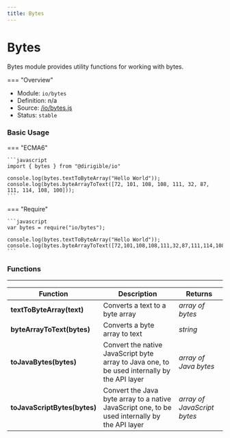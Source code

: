 ```yaml
---
title: Bytes
---
```


Bytes
===

Bytes module provides utility functions for working with bytes.

=== "Overview"
- Module: `io/bytes`
- Definition: n/a
- Source: [/io/bytes.js](https://github.com/eclipse/dirigible/blob/master/components/api-io/src/main/resources/META-INF/dirigible/io/bytes.js)
- Status: `stable`


### Basic Usage

=== "ECMA6"

    ```javascript
    import { bytes } from "@dirigible/io"

    console.log(bytes.textToByteArray("Hello World"));
    console.log(bytes.byteArrayToText([72, 101, 108, 108, 111, 32, 87, 111, 114, 108, 100]));
    ```

=== "Require"

    ```javascript
    var bytes = require("io/bytes");

    console.log(bytes.textToByteArray("Hello World"));
    console.log(bytes.byteArrayToText([72,101,108,108,111,32,87,111,114,108,100]));
    ```

### Functions

---

Function     | Description | Returns
------------ | ----------- | --------
**textToByteArray(text)**   | Converts a text to a byte array | *array of bytes*
**byteArrayToText(bytes)**   | Converts a byte array to text | *string*
**toJavaBytes(bytes)**   | Convert the native JavaScript byte array to Java one, to be used internally by the API layer | *array of Java bytes*
**toJavaScriptBytes(bytes)**   | Convert the Java byte array to a native JavaScript one, to be used internally by the API layer | *array of JavaScript bytes*
